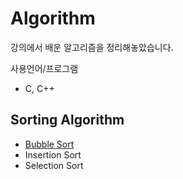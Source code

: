 # Algorithm
강의에서 배운 알고리즘을 정리해놓았습니다.

사용언어/프로그램
- C, C++

## Sorting Algorithm
- [Bubble Sort](seong-ho-park/Algorithm/SortingAlgorithm/BubbleSort/)
- Insertion Sort
- Selection Sort
